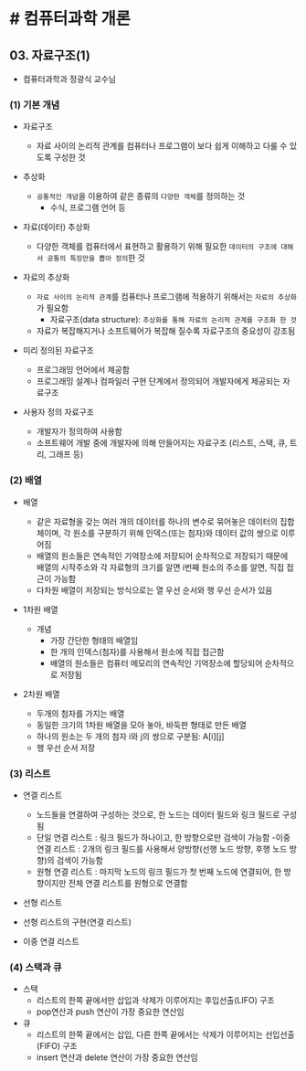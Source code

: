 # # 컴퓨터과학 개론

## 03. 자료구조(1)

- 컴퓨터과학과 정광식 교수님

### (1) 기본 개념

- 자료구조
    - 자료 사이의 논리적 관계를 컴퓨터나 프로그램이 보다 쉽게 이해하고 다룰 수 있도록 구성한 것

- 추상화
    - `공통적인 개념`을 이용하여 같은 종류의 `다양한 객체`를 정의하는 것
        - 수식, 프로그램 언어 등
- 자료(데이터) 추상화
    - 다양한 객체를 컴퓨터에서 표현하고 활용하기 위해 필요한 `데이터의 구조에 대해서 공통의 특징만을 뽑아 정의`한 것
- 자료의 추상화
    - `자료 사이의 논리적 관계`를 컴퓨터나 프로그램에 적용하기 위해서는 `자료의 추상화`가 필요함
        - 자료구조(data structure): `추상화를 통해 자료의 논리적 관계를 구조화 한 것`
    - 자료가 복잡해지거나 소프트웨어가 복잡해 질수록 자료구조의 중요성이 강조됨
- 미리 정의된 자료구조
    - 프로그래밍 언어에서 제공함
    - 프로그래밍 설계나 컴파일러 구현 단계에서 정의되어 개발자에게 제공되는 자료구조
- 사용자 정의 자료구조
    - 개발자가 정의하여 사용함
    - 소프트웨어 개발 중에 개발자에 의해 만들어지는 자료구조 (리스트, 스택, 큐, 트리, 그래프 등)

### (2) 배열

- 배열
    - 같은 자료형을 갖는 여러 개의 데이터를 하나의 변수로 묶어놓은 데이터의 집합체이며,
      각 원소를 구분하기 위해 인덱스(또는 첨자)와 데이터 값의 쌍으로 이루어짐
    - 배열의 원소들은 연속적인 기억장소에 저장되어 순차적으로 저장되기 때문에 배열의 시작주소와
      각 자료형의 크기를 알면 i번째 원소의 주소를 알면, 직접 접근이 가능함
    - 다차원 배열이 저장되는 방식으로는 열 우선 순서와 행 우선 순서가 있음

- 1차원 배열
    - 개념
        - 가장 간단한 형태의 배열임
        - 한 개의 인덱스(첨자)를 사용해서 원소에 직접 접근함
        - 배열의 원소들은 컴퓨터 메모리의 연속적인 기억장소에 할당되어 순차적으로 저장됨
- 2차원 배열
    - 두개의 첨자를 가지는 배열
    - 동일한 크기의 1차원 배열을 모아 놓아, 바둑판 형태로 만든 배열
    - 하나의 원소는 두 개의 첨자 i와 j의 쌍으로 구분됨: A[i][j]
    - 행 우선 순서 저장

### (3) 리스트

- 연결 리스트
    - 노드들을 연결하여 구성하는 것으로, 한 노드는 데이터 필드와 링크 필드로 구성됨
    - 단일 연결 리스트 : 링크 필드가 하나이고, 한 방향으로만 검색이 가능함
      -이중 연결 리스트 : 2개의 링크 필드를 사용해서 양방향(선행 노드 방향, 후행 노드 방향)의 검색이
      가능함
    - 원형 연결 리스트 : 마지막 노드의 링크 필드가 첫 번째 노드에 연결되어, 한 방향이지만 전체 연결
      리스트를 원형으로 연결함

- 선형 리스트
- 선형 리스트의 구현(연결 리스트)
- 이중 연결 리스트

### (4) 스택과 큐

- 스택
    - 리스트의 한쪽 끝에서만 삽입과 삭제가 이루어지는 후입선출(LIFO) 구조
    - pop연산과 push 연산이 가장 중요한 연산임
- 큐
    - 리스트의 한쪽 끝에서는 삽입, 다른 한쪽 끝에서는 삭제가 이루어지는 선입선출(FIFO) 구조
    - insert 연산과 delete 연산이 가장 중요한 연산임
